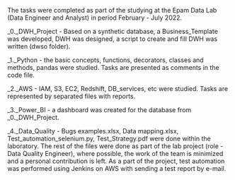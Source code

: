 The tasks were completed as part of the studying at the Epam Data Lab (Data Engineer and Analyst) in period February - July 2022.

_0._DWH_Project - Based on a synthetic database, a Business_Template was developed, DWH was designed, a script to create and fill DWH was written (dwso folder).

_1._Python - the basic concepts, functions, decorators, classes and methods, pandas were studied. Tasks are presented as comments in the code file.

_2._AWS - IAM, S3, EC2, Redshift, DB_services, etc were studied. Tasks are represented by separated files with reports.

_3._Power_BI - a dashboard was created for the database from _0._DWH_Project.

_4._Data_Quality - Bugs examples.xlsx, Data mapping.xlsx, Test_automation_selenium.py, Test_Strategy.pdf  were done within the laboratory.
The rest of the files were done as part of the lab project (role - Data Quality Engineer), where possible, the work of the team is minimized and a personal contribution is left.
As a part of the project, test automation was performed using Jenkins on AWS with sending a test report by e-mail.

